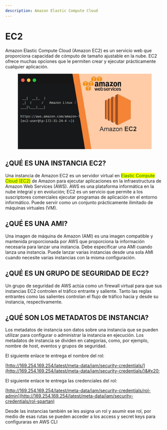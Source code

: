 ```yaml
---
description: Amazon Elastic Compute Cloud
---
```


# EC2

Amazon Elastic Compute Cloud (Amazon EC2) es un servicio web que proporciona capacidad de cómputo de tamaño ajustable en la nube. EC2 ofrece muchas opciones que le permiten crear y ejecutar prácticamente cualquier aplicación.

<figure><img src="../../.gitbook/assets/image (46) (1).png" alt=""><figcaption></figcaption></figure>

## ¿QUÉ ES UNA INSTANCIA EC2?

Una instancia de Amazon EC2 es un servidor virtual en <mark style="color:green;">Elastic Compute Cloud (EC2)</mark> de Amazon para ejecutar aplicaciones en la infraestructura de Amazon Web Services (AWS). AWS es una plataforma informática en la nube integral y en evolución; EC2 es un servicio que permite a los suscriptores comerciales ejecutar programas de aplicación en el entorno informático. Puede servir como un conjunto prácticamente ilimitado de máquinas virtuales (VM).



## ¿QUÉ ES UNA AMI?

Una imagen de máquina de Amazon (AMI) es una imagen compatible y mantenida proporcionada por AWS que proporciona la información necesaria para lanzar una instancia. Debe especificar una AMI cuando lanza una instancia. Puede lanzar varias instancias desde una sola AMI cuando necesite varias instancias con la misma configuración.&#x20;



## ¿QUÉ ES UN GRUPO DE SEGURIDAD DE EC2?&#x20;

Un grupo de seguridad de AWS actúa como un firewall virtual para que sus instancias EC2 controlen el tráfico entrante y saliente. Tanto las reglas entrantes como las salientes controlan el flujo de tráfico hacia y desde su instancia, respectivamente.&#x20;



## ¿QUÉ SON LOS METADATOS DE INSTANCIA?

&#x20;Los metadatos de instancia son datos sobre una instancia que se pueden utilizar para configurar o administrar la instancia en ejecución. Los metadatos de instancia se dividen en categorías, como, por ejemplo, nombre de host, eventos y grupos de seguridad.

El siguiente enlace te entrega el nombre del rol:&#x20;

[http://169.254.169.254/latest/meta-data/iam/security-credentials/](http://169.254.169.254/latest/meta-data/iam/security-credentials/)&#x20;

El siguiente enlace te entrega las credenciales del rol:

[http://169.254.169.254/latest/meta-data/iam/security-credentials/rol-admin](http://169.254.169.254/latest/meta-data/iam/security-credentials/rol-spartan)

Desde las instancias también se les asigna un rol y asumir ese rol, por medio de esas rutas se pueden acceder a los access y secret keys para configuraras en AWS CLI





